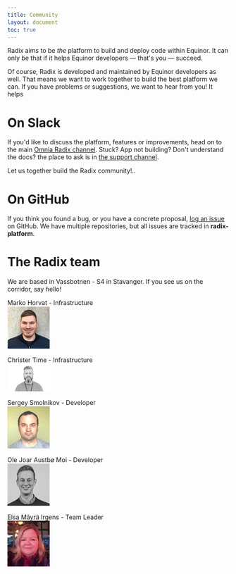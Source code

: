 ```yaml
---
title: Community
layout: document
toc: true
---
```


Radix aims to be _the_ platform to build and deploy code within Equinor. It can only be that if it helps Equinor developers — that's you — succeed.

Of course, Radix is developed and maintained by Equinor developers as well. That means we want to work together to build the best platform we can. If you have problems or suggestions, we want to hear from you! It helps

# On Slack

If you'd like to discuss the platform, features or improvements, head on to the main [Omnia Radix channel](https://equinor.slack.com/messages/C8U7XGGAJ). Stuck? App not building? Don't understand the docs? the place to ask is in [the support channel](https://equinor.slack.com/messages/CBKM6N2JY).

Let us together build the Radix community!..

# On GitHub

If you think you found a bug, or you have a concrete proposal, [log an issue](https://github.com/equinor/radix-platform/issues) on GitHub. We have multiple repositories, but all issues are tracked in **radix-platform**.

# The Radix team

We are based in Vassbotnen - S4 in Stavanger. If you see us on the corridor, say hello!
  

  
Marko Horvat - Infrastructure  
![Marko](images/marko.jpg)  
  
Christer Time - Infrastructure  
![Christer](images/christer.jfif)  
  
Sergey Smolnikov - Developer  
![Sergey](images/sergey.jpg)     
  
Ole Joar Austbø Moi - Developer  
![Ole](images/ole.jfif)  
  
Elsa Mâyrä Irgens     - Team Leader  
![Elsa](images/elsa.jpg)  

